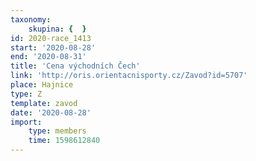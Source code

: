```yaml
---
taxonomy:
    skupina: {  }
id: 2020-race_1413
start: '2020-08-28'
end: '2020-08-31'
title: 'Cena východních Čech'
link: 'http://oris.orientacnisporty.cz/Zavod?id=5707'
place: Hajnice
type: Z
template: zavod
date: '2020-08-28'
import:
    type: members
    time: 1598612840
---
```


